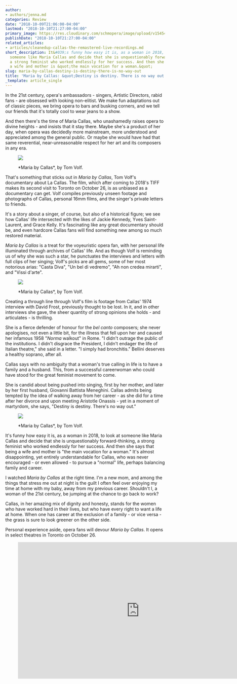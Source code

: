 ```yaml
---
author:
- authors/jenna.md
categories: Review
date: "2018-10-09T21:06:00-04:00"
lastmod: "2018-10-10T21:27:00-04:00"
primary_image: https://res.cloudinary.com/schmopera/image/upload/v1545409169/media/webhook-uploads/1539133599931/sqMaria_by_Callas_photo_9.jpg.jpg
publishDate: "2018-10-10T21:27:00-04:00"
related_articles:
- articles/cleanedup-callas-the-remastered-live-recordings.md
short_description: It&#039;s funny how easy it is, as a woman in 2018, to look at
  someone like Maria Callas and decide that she is unquestionably forward-thinking,
  a strong feminist who worked endlessly for her success. And then she says that being
  a wife and mother is &quot;the main vocation for a woman.&quot;
slug: maria-by-callas-destiny-is-destiny-there-is-no-way-out
title: 'Maria by Callas: &quot;Destiny is destiny. There is no way out.&quot;'
_template: article_single
---
```


In the 21st century, opera's ambassadors - singers, Artistic Directors, rabid fans - are obsessed with looking non-elitist. We make fun adaptations out of classic pieces, we bring opera to bars and busking corners, and we tell our friends that it's totally cool to wear jeans to a show.

And then there's the time of Maria Callas, who unashamedly raises opera to divine heights - and insists that it stay there. Maybe she's a product of her day, when opera was decidedly more mainstream, more understood and appreciated among the general public. Or maybe she would have had that same reverential, near-unreasonable respect for her art and its composers in any era.

<figure data-type="image">

![](https://res.cloudinary.com/schmopera/image/upload/v1545409169/media/webhook-uploads/1539133571657/Maria_by_Callas_photo_2.jpg.jpg)

<figcaption>*Maria by Callas*, by Tom Volf.</figcaption>
</figure>

That's something that sticks out in *Maria by Callas*, Tom Volf's documentary about La Callas. The film, which after coming to 2018's TIFF makes its second visit to Toronto on October 26, is as unbiased as a documentary can get. Volf compiles previously unseen footage and photographs of Callas, personal 16mm films, and the singer's private letters to friends. 

It's a story about a singer, of course, but also of a historical figure; we see how Callas' life intersected with the likes of Jackie Kennedy, Yves Saint-Laurent, and Grace Kelly. It's fascinating like any great documentary should be, and even hardcore Callas fans will find something new among so much restored material.

*Maria by Callas* is a treat for the voyeuristic opera fan, with her personal life illuminated through archives of Callas' life. And as though Volf is reminding us of why she was such a star, he punctuates the interviews and letters with full clips of her singing; Volf's picks are all gems, some of her most notorious arias: "Casta Diva", "Un bel dì vedremo", "Ah non credea mirarti", and "Vissi d'arte".

<figure data-type="image">

![](https://res.cloudinary.com/schmopera/image/upload/v1545409169/media/webhook-uploads/1539133582020/Maria_by_Callas_photo_4.jpg.jpg)

<figcaption>*Maria by Callas*, by Tom Volf.</figcaption>
</figure>

Creating a through line through Volf's film is footage from Callas' 1974 interview with David Frost, previously thought to be lost. In it, and in other interviews she gave, the sheer quantity of strong opinions she holds - and articulates - is thrilling.

She is a fierce defender of honour for the *bel canto* composers; she never apologises, not even a little bit, for the illness that fell upon her and caused her infamous 1958 "*Norma* walkout" in Rome. "I didn't outrage the public of the institutions. I didn't disgrace the President, I didn't endager the life of Italian theatre," she said in a letter. "I simply had bronchitis." Bellini deserves a healthy soprano, after all.

Callas says with no ambiguity that a woman's true calling in life is to have a family and a husband. This, from a successful careerwoman who could have stood for the great feminist movement to come.

She is candid about being pushed into singing, first by her mother, and later by her first husband, Giovanni Battista Meneghini. Callas admits being tempted by the idea of walking away from her career - as she did for a time after her divorce and upon meeting Aristotle Onassis - yet in a moment of martyrdom, she says, "Destiny is destiny. There's no way out."

<figure data-type="image">

![](https://res.cloudinary.com/schmopera/image/upload/v1545409169/media/webhook-uploads/1539133589477/Maria_by_Callas_photo_3.jpg.jpg)

<figcaption>*Maria by Callas*, by Tom Volf.</figcaption>
</figure>

It's funny how easy it is, as a woman in 2018, to look at someone like Maria Callas and decide that she is unquestionably forward-thinking, a strong feminist who worked endlessly for her success. And then she says that being a wife and mother is "the main vocation for a woman." It's almost disappointing, yet entirely understandable for Callas, who was never encouraged - or even allowed - to pursue a "normal" life, perhaps balancing family and career.

I watched *Maria by Callas* at the right time. I'm a new mom, and among the things that stress me out at night is the guilt I often feel over enjoying my time at home with my baby, away from my previous career. Shouldn't I, a woman of the 21st century, be jumping at the chance to go back to work? 

Callas, in her amazing mix of dignity and honesty, stands for the women who have worked hard in their lives, but who have every right to want a life at home. When one has career at the exclusion of a family - or vice versa - the grass is sure to look greener on the other side.

Personal experience aside, opera fans will devour *Maria by Callas*. It opens in select theatres in Toronto on October 26.

<figure data-type="video">
<iframe width="766" height="431" src="https://www.youtube.com/embed/3xmsGzhhDGE" frameborder="0" allow="autoplay; encrypted-media" allowfullscreen></iframe>
</figure>
